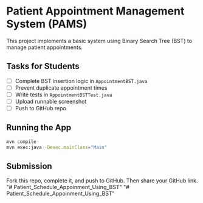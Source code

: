 
# Patient Appointment Management System (PAMS)

This project implements a basic system using Binary Search Tree (BST) to manage patient appointments.

## Tasks for Students

- [ ] Complete BST insertion logic in `AppointmentBST.java`
- [ ] Prevent duplicate appointment times
- [ ] Write tests in `AppointmentBSTTest.java`
- [ ] Upload runnable screenshot
- [ ] Push to GitHub repo

## Running the App

```sh
mvn compile
mvn exec:java -Dexec.mainClass="Main"
```

## Submission

Fork this repo, complete it, and push to GitHub. Then share your GitHub link.
"# Patient_Schedule_Appoinment_Using_BST" 
"# Patient_Schedule_Appoinment_Using_BST" 
